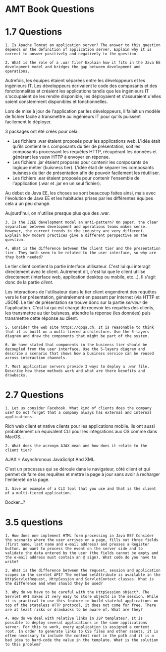 # AMT Book Questions
# 1.7 Questions 

```
1. Is Apache Tomcat an application server? The answer to this question depends on the definition of application server. Explain why it is correct to answer positively and negatively to the question.
```





```
2. What is the role of a .war file? Explain how it fits in the Java EE development model and bridges the gap between development and operations.
```

Autrefois, les équipes étaient séparées entre les développeurs et les ingénieurs IT. Les développeurs écrivaient le code des composants et des fonctionnalités et créaient les applications tandis que les ingénieurs IT s'occupaient de les rendre disponible, les déployaient et s'assuraient u'elles soient constemment disponibles et fonctionnelles.

Lors de mise à jour de l'application par les développeurs, il fallait un modèle de fichier facile à transmettre au ingénieurs IT pour qu'ils puissent facilement le déployer.

3 packages ont été créés pour cela:

- Les fichiers .war étaient proposés pour les applications web. L'idée était qu'ils contient le s composants du tier de présentation, soit les composants processant les requêtes HTTP, récupérant les données et générant les vuew HTTP à envoyer en réponse.
- Les fichiers .jar étaient proposés pour contenir les composants de logique métier (buisness tier). L'idée était de séparer les composants buisness du tier de présentation afin de pouvoir facilement les réutiliser. 
- Les fichiers .ear étaient proposés pour contenir l'ensemble de l'application (.war et .jar en un seul fichier).

Au début de Java EE, les choses se sont beaucoup faites ainsi, mais avec l'évolution de Java EE et les habitudes prises par les différentes équipes cela a un peu changé.

Aujourd'hui, on n'utilise presque plus que des .war.

```
3. Is the J2EE development model an anti-pattern? On paper, the clear separation between development and operations teams makes sense. However, the current trends in the industry are very different. Explain how modern practices give a different perspective on the question.
```





```
4. What is the difference between the client tier and the presentation tier. They both seem to be related to the user interface, so why are they both needed?
```

Le tier client contient la partie interface utilisateur. C'est lui qui interagit directement avec le client. Autrement dit, c'est lui que le client utilise directement (interface web, application desktop ou mobile, etc...). Il s'agit donc de la partie *client*.

Les interactions de l'utilisateur dans le tier client engendrent des requêtes vers le tier présentation, généralement en passant par Internet (via HTTP et JSON). Le tier de présentation se trouve donc sur la partie *serveur* de l'application. C'est lui qui est chargé de recevoir les requêtes des clients, les transmettre au tier buisness, attendre la réponse (les données) puis transmettre cette réponse au client.

```
5. Consider the web site https://qoqa.ch. It is reasonable to think that it is built on a multi-tiered architecture. Use the 5-layers diagram and draw the components that might be part of the system.
```





```
6. We have stated that components in the business tier should be decoupled from the user interface. Use the 5-layers diagram and describe a scenario that shows how a business service can be reused across interaction channels.
```





```
7. Most application servers provide 3 ways to deploy a .war file. Describe how these methods work and what are there benefits and drawbacks.
```



# 2.7 Questions

```
1. Let us consider Facebook. What kind of clients does the company use? Do not forget that a company always has external and internal applications.
```

Rich web client et native clients pour les applications mobile. Ils ont aussi probablement un équivalent CLI pour les intégrations aux OS comme dans MacOS... 



```
2. What does the acronym AJAX mean and how does it relate to the client tier?
```

AJAX = Asynchronous JavaScript And XML.

C'est un processus qui se déroule dans le navigateur, côté client et qui permet de faire des requêtes et mettre la page à jour sans avoir à recharger l'entièreté de la page.



```
3. Give an example of a CLI tool that you use and that is the client of a multi-tiered application.
```

Docker...?

# 3.5 questions

```
1. How does one implement HTML form processing in Java EE? Consider the scenario where the user arrives on a page, fills out three fields (first name, last name and e-mail address) and presses a Register button. We want to process the event on the server side and to validate the data entered by the user (the fields cannot be empty and the e-mail address must contain an @ sign). What code do you have to write?
```





```
2. What is the difference between the request, session and application scopes in the servlet API? The method setAttribute is available in the HttpServletRequest, HttpSession and ServletContext classes. What is the difference and when should they be used?
```





```
3. Why do we have to be careful with the HttpSession object?. The Servlet API makes it very easy to store objects in the session. While it is practical to use this feature to build stateful applications on top of the stateless HTTP protocol, it does not come for free. There are at least risks or drawbacks to be aware of. What are they?
```





```
4. How do we deal with relative links in JSP templates?. It is possible to deploy several applications in the same applications server. For this to work, every application is assigned a context root. In order to generate links to CSS files and other assets, it is often necessary to include the context root in the path and it is a bad idea to hard-code the value in the template. What is the solution to this problem?
```

